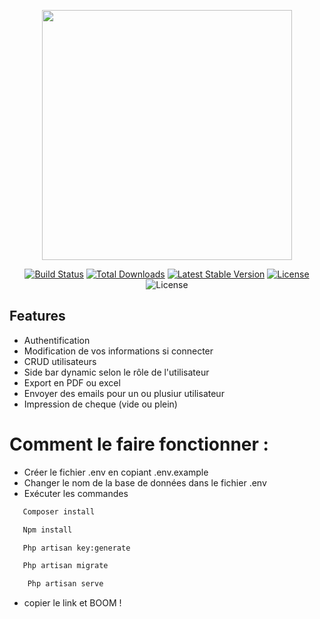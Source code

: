 
<p align="center"><a href="https://laravel.com" target="_blank"><img src="https://raw.githubusercontent.com/laravel/art/master/logo-lockup/5%20SVG/2%20CMYK/1%20Full%20Color/laravel-logolockup-cmyk-red.svg" width="400"></a></p>

<p align="center">
<a href="https://travis-ci.org/laravel/framework"><img src="https://travis-ci.org/laravel/framework.svg" alt="Build Status"></a>
<a href="https://packagist.org/packages/laravel/framework"><img src="https://img.shields.io/packagist/dt/laravel/framework" alt="Total Downloads"></a>
<a href="https://packagist.org/packages/laravel/framework"><img src="https://img.shields.io/packagist/v/laravel/framework" alt="Latest Stable Version"></a>
<a href="https://packagist.org/packages/laravel/framework"><img src="https://img.shields.io/packagist/l/laravel/framework" alt="License"></a>
<img src="https://i.postimg.cc/8fvqt3Zz/armadillofull-inverted.png" alt="License">
</p>

## Features

- Authentification
- Modification de vos informations si connecter
- CRUD utilisateurs
- Side bar dynamic selon le rôle de l'utilisateur
- Export en PDF ou excel
- Envoyer des emails pour un ou plusiur utilisateur
- Impression de cheque (vide ou plein)

# Comment le faire fonctionner :

 - Créer le fichier .env en copiant .env.example
 - Changer le nom de la base de données dans le fichier .env
 - Exécuter les commandes

 ```sh
    Composer install
 ```
 ```sh
    Npm install
 ```
 ```sh
    Php artisan key:generate
 ```
 ```sh
    Php artisan migrate
```
```sh
    Php artisan serve
```
 - copier le link et BOOM ! 